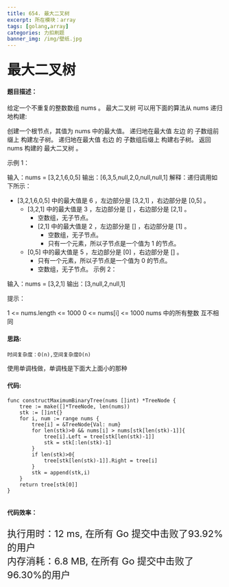```yaml
---
title: 654. 最大二叉树
excerpt: 所在模块：array
tags: [golang,array]
categories: 力扣刷题
banner_img: /img/壁纸.jpg
---
```


### <font size=6px>最大二叉树</font>

#### 题目描述：

给定一个不重复的整数数组 nums 。 最大二叉树 可以用下面的算法从 nums 递归地构建:

创建一个根节点，其值为 nums 中的最大值。
递归地在最大值 左边 的 子数组前缀上 构建左子树。
递归地在最大值 右边 的 子数组后缀上 构建右子树。
返回 nums 构建的 最大二叉树 。

 

示例 1：


输入：nums = [3,2,1,6,0,5]
输出：[6,3,5,null,2,0,null,null,1]
解释：递归调用如下所示：
- [3,2,1,6,0,5] 中的最大值是 6 ，左边部分是 [3,2,1] ，右边部分是 [0,5] 。
    - [3,2,1] 中的最大值是 3 ，左边部分是 [] ，右边部分是 [2,1] 。
        - 空数组，无子节点。
        - [2,1] 中的最大值是 2 ，左边部分是 [] ，右边部分是 [1] 。
            - 空数组，无子节点。
            - 只有一个元素，所以子节点是一个值为 1 的节点。
    - [0,5] 中的最大值是 5 ，左边部分是 [0] ，右边部分是 [] 。
        - 只有一个元素，所以子节点是一个值为 0 的节点。
        - 空数组，无子节点。
        示例 2：


输入：nums = [3,2,1]
输出：[3,null,2,null,1]


提示：

1 <= nums.length <= 1000
0 <= nums[i] <= 1000
nums 中的所有整数 互不相同

#### 思路:

```
时间复杂度：O(n),空间复杂度O(n)
```

使用单调栈做，单调栈是下面大上面小的那种

#### 代码:

```golang
func constructMaximumBinaryTree(nums []int) *TreeNode {
    tree := make([]*TreeNode, len(nums))
    stk := []int{}
    for i, num := range nums {
        tree[i] = &TreeNode{Val: num}
        for len(stk)>0 && nums[i] > nums[stk[len(stk)-1]]{
            tree[i].Left = tree[stk[len(stk)-1]]
            stk = stk[:len(stk)-1]
        }
        if len(stk)>0{
            tree[stk[len(stk)-1]].Right = tree[i]
        }
        stk = append(stk,i)
    }
    return tree[stk[0]]
}


```

#### 代码效率：

<p class="note note-primary"; style="font-size:22px">
   执行用时：12 ms, 在所有 Go 提交中击败了93.92%的用户<br>
   内存消耗：6.8 MB, 在所有 Go 提交中击败了96.30%的用户
</p>



